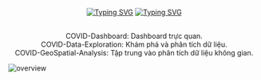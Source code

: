 <p align="center">
<a href="https://git.io/typing-svg"><img src="https://readme-typing-svg.demolab.com?font=Rubik+Glitch&size=30&pause=1000&color=000000&background=FF7E1FED&center=true&vCenter=true&width=435&lines=Trương Văn Thông" alt="Typing SVG" /></a>
<a href="https://git.io/typing-svg"><img src="https://readme-typing-svg.demolab.com?font=Nerko+One&pause=1000&color=000000&background=1AFFC7ED&center=true&vCenter=true&width=435&lines=%C4%90%E1%BB%93+%C3%81n+L%E1%BA%ADp+Tr%C3%ACnh+Ph%C3%A2n+T%C3%ADch+D%E1%BB%AF+Li%E1%BB%87u" alt="Typing SVG" /></a>

<p align="center">
<br>COVID-Dashboard: Dashboard trực quan.
<br>COVID-Data-Exploration: Khám phá và phân tích dữ liệu.
<br>COVID-GeoSpatial-Analysis: Tập trung vào phân tích dữ liệu không gian.<br>

![overview](https://user-images.githubusercontent.com/82353328/204105597-2e3964ae-fb4d-4427-a9b3-6c23a79355da.jpg)
